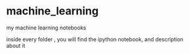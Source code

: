 # machine_learning
my machine learning notebooks

inside every folder , you will find the ipython notebook, and description about it 
